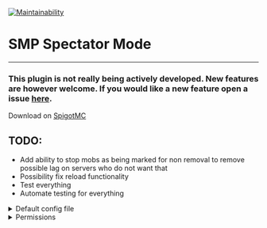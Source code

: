[![Maintainability](https://api.codeclimate.com/v1/badges/b886095a96a861fe1a35/maintainability)](https://codeclimate.com/github/carelesshippo/SpectatorModeRewrite/maintainability)
# SMP Spectator Mode

---

### This plugin is not really being actively developed. New features are however welcome. If you would like a new feature open a issue [here](https://github.com/carelesshippo/SpectatorModeRewrite/issues).

Download on [SpigotMC](https://www.spigotmc.org/resources/smp-spectator-mode.77267/)


## TODO:
- Add ability to stop mobs as being marked for non removal to remove possible lag on servers who do not want that
- Possibility fix reload functionality
- Test everything
- Automate testing for everything

<details><summary>Default config file</summary>
<p>
  
## Default `config.yml`

```yml
#   _____ __  __ _____     _____                 _        _               __  __           _
#  / ____|  \/  |  __ \   / ____|               | |      | |             |  \/  |         | |
# | (___ | \  / | |__) | | (___  _ __   ___  ___| |_ __ _| |_ ___  _ __  | \  / | ___   __| | ___
#  \___ \| |\/| |  ___/   \___ \| '_ \ / _ \/ __| __/ _` | __/ _ \| '__| | |\/| |/ _ \ / _` |/ _ \
#  ____) | |  | | |       ____) | |_) |  __/ (__| || (_| | || (_) | |    | |  | | (_) | (_| |  __/
# |_____/|_|  |_|_|      |_____/| .__/ \___|\___|\__\__,_|\__\___/|_|    |_|  |_|\___/ \__,_|\___|
#                               | |
#                               |_|

#If the command /s is enabled (/s enable overrules this)
enabled: true

#if players can change their fly speed in spectator mode
speed: true

#If a player receives the night vision effect while in spectator mode
night-vision: true

#If a player receives the conduit effect while in spectator mode
conduit: true

#the max speed a player is allowed to go (Minimum 1)
max-speed: 5

#If when a player logs on in spectator mode they will be teleported back
teleport-back: false

#The ability to toggle the effects in spectator mode
seffect: true

#Whether to enforce the worlds
enforce-worlds: false
#The names of the worlds spectator mode is allowed in
worlds-allowed: [world, world_nether, world_the_end]

#If the y level is limited to the number in y-level in spectator mode
enforce-y: false

#see above (players can not go below this level)
y-level: 0

#If a player is not allowed to go through non-see-through able blocks in spectator mode
disallow-non-transparent-blocks: false

#If a player is not allowed to go through blocks in spectator mode
disallow-all-blocks: false

#Specific blocks that a player cannot go through. the id
disallowed-blocks: []


#How close a player can get to a block, to be used with disallow-all-blocks (percentage of block), adjust according to ping
bubble-size: 35

#Whether to make it so players can not go past a certain distance in spectator mode. The permission smpspectator.bypass bypasses this
enforce-distance: false

#See above (blocks)
distance: 64

#The minimum health a player can have to activate /s
minimum-health: 0

#Prevents players from using the spectator teleport hot bar
prevent-teleport: false
#Prevents these commands from being executed unless you have the smpspectator.bypass permission. Example list: [back, return, home, homes, tpaccept, tpyes, warp, warps]
bad-commands: []

#Prevents players from going past the world border in spectator mode
enforce-world-border: true

#If this is true, players will not see the Setting gamemode messages
disable-switching-message: false

#If this is true, you won't get the survival-mode-message on join, if the server sent you back into survival
silence-survival-mode-message-on-join: true

#If this is true, the player will get temporarily replaced by a baby zombie, resembling them, when they go into spectator mode
placeholder-mob: false

#If this is true the message with a new version, or up to date message will appear
update-checker: true

# If a hostile mob is within this distance, the player will not be allowed into spectator mode. 0 is off
closest-hostile: 0

# This will detach leads when a player enters spectator mode with /s
detach-leads: true

### Message section ###
#Adding /actionbar/ in front of a message, will make it appear in the actionbar instead of the chat

#Message when gamemode set to spectator mode
spectator-mode-message: '&9Setting gamemode to &b&lSPECTATOR MODE'

#Message when gamemode set to survival mode
survival-mode-message: '&9Setting gamemode to &b&lSURVIVAL MODE'

#Message when user preforms the command while falling (error message)
falling-message: '&cHey you &lcan not &r&cdo that while falling!'

#Message when user preforms command in world it is not allowed in
world-message: '&cHey you&l can not &r&cdo that in that world!'

#Message sent when a player tries to execute /s but is below the minimum health
health-message: '&cYou are below the minimum required health to preform this command!'

#Message when user does not have permission to execute the command
permission-message: '&cYou do not have permission to do that!'

#Message when spectator mode is disabled and the user runs the command
disabled-message: '&cSpectator Mode is &lnot &r&cenabled by the server!'

#Message when a non-player runs the command with no arguments
console-message: '&cYou are &lnot &ca player!'

#Message when spectator mode has been disabled
disable-message: '&dSpectator mode has been &ldisabled'

#Message when spectator mode has been enabled
enable-message: '&dSpectator mode has been &lenabled'

#Message when the config.yml is reloaded
reload-message: '&bThe config file has been reloaded!'

#Message when the speed is set. Speed is added at the end
speed-message: '&bSpeed has been set to '

#Message sent when an invalid speed is said
invalid-speed-message: '&cThat is not a valid speed'

#Message sent when an invalid player is forced into spectator mode
invalid-player-message: '&cThat is not a valid player'

#Message when forcing a player was successful. /target/ is the player
force-success: '&bSuccessfully forced /target/ into '

#Message when forcing a player was not successful. /target/ is the player
force-fail: '&cFailed to force /target/ into '

#Message sent when a player tries to use the /seffect when not in spectator mode
no-spectator-message: '&cYou did not preform the /s command'

#Message sent when a player tries to execute a command not allowed in spectator mode
bad-command-message: '&cYou can not execute that command while in spectator mode'

#Message sent when a player executes /s while in spectator mode but did not use it to get into spectator mode
not-in-state-message: '&cYou did not use this command to get into spectator mode! Setting gamemode to SURVIVAL MODE'

#Message sent when a player tries to use /s when they are to close to a hostile mob (See closest-hostile)
mob-to-close-message: '&cYou are to close to a hostile mob to enter spectator mode'
```
</p>
</details>

<details><summary>Permissions</summary>
<p>
  
## Permissions for SMP Spectator Mode
`spectator.*`: Give access to the entire permission node

`smpspectator.use`: Be able to use the /s command

`smpspectator.enable`: Be able to enable and disable spectator mode from the /s command

`smpspectator.speed`: Be able to change fly speed in spectator mode

`smpspectator.bypass`: Be able to bypass the y-level and block restrictions

`smpspectator.force`: Be able to force other players into and out of spectator mode

`smpspectator.toggle`: Be able to use the /seffect command

`smpspectator.reload`: Be able to reload the config

</p>
</details>


